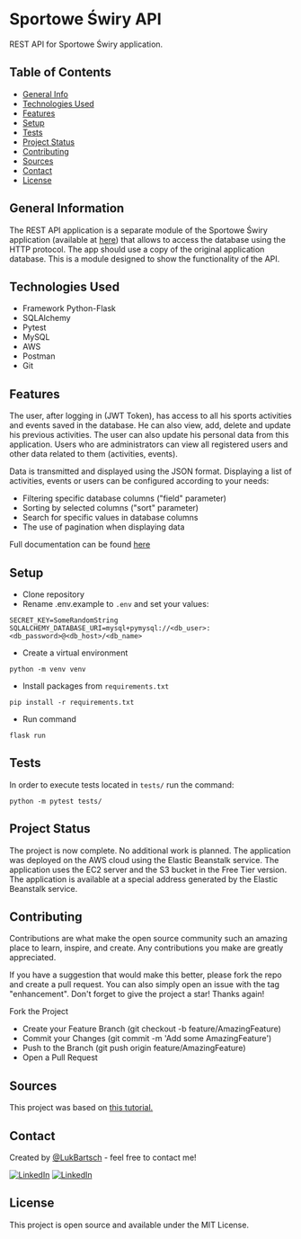 # Sportowe Świry API

REST API for Sportowe Świry application.

## Table of Contents
* [General Info](#general-information)
* [Technologies Used](#technologies-used)
* [Features](#features)
* [Setup](#setup)
* [Tests](#tests)
* [Project Status](#project-status)
* [Contributing](#contributing)
* [Sources](#sources)
* [Contact](#contact)
* [License](#license)


## General Information
The REST API application is a separate module of the Sportowe Świry application (available at [here](https://sportoweswiry.com.pl/)) that allows to access the database using the HTTP protocol. The app should use a copy of the original application database. This is a module designed to show the functionality of the API.

## Technologies Used
* Framework Python-Flask
* SQLAlchemy
* Pytest
* MySQL
* AWS
* Postman
* Git


## Features
The user, after logging in (JWT Token), has access to all his sports activities and events saved in the database. He can also view, add, delete and update his previous activities. The user can also update his personal data from this application.
Users who are administrators can view all registered users and other data related to them (activities, events).

Data is transmitted and displayed using the JSON format. Displaying a list of activities, events or users can be configured according to your needs:

* Filtering specific database columns ("field" parameter)
* Sorting by selected columns ("sort" parameter)
* Search for specific values in database columns
* The use of pagination when displaying data

Full documentation can be found [here](https://documenter.getpostman.com/view/23181522/2s8YYFr3bF)

## Setup

* Clone repository
* Rename .env.example to `.env` and set your values:
```
SECRET_KEY=SomeRandomString
SQLALCHEMY_DATABASE_URI=mysql+pymysql://<db_user>:<db_password>@<db_host>/<db_name>
```
* Create a virtual environment
```
python -m venv venv
```
* Install packages from `requirements.txt`
```buildoutcfg
pip install -r requirements.txt
```
* Run command
```buildoutcfg
flask run
```

## Tests

In order to execute tests located in `tests/` run the command:

```
python -m pytest tests/
```

## Project Status

The project is now complete. No additional work is planned.
The application was deployed on the AWS cloud using the Elastic Beanstalk service. The application uses the EC2 server and the S3 bucket in the Free Tier version. The application is available at a special address generated by the Elastic Beanstalk service.

## Contributing
Contributions are what make the open source community such an amazing place to learn, inspire, and create. Any contributions you make are greatly appreciated.

If you have a suggestion that would make this better, please fork the repo and create a pull request. You can also simply open an issue with the tag "enhancement". Don't forget to give the project a star! Thanks again!

Fork the Project
* Create your Feature Branch (git checkout -b feature/AmazingFeature)
* Commit your Changes (git commit -m 'Add some AmazingFeature')
* Push to the Branch (git push origin feature/AmazingFeature)
* Open a Pull Request

## Sources
This project was based on [this tutorial.](https://www.udemy.com/course/rest-api-krok-po-kroku-python-flask-mysql/)

## Contact
Created by [@LukBartsch](https://github.com/LukBartsch) - feel free to contact me!

[![LinkedIn][github-shield]][github-url]
[![LinkedIn][linkedin-shield]][linkedin-url]


## License
This project is open source and available under the MIT License.


[github-shield]: https://img.shields.io/badge/GitHub-100000?style=for-the-badge&logo=github&logoColor=white
[github-url]: https://github.com/LukBartsch
[linkedin-shield]: https://img.shields.io/badge/-LinkedIn-black.svg?style=for-the-badge&logo=linkedin&colorB=555
[linkedin-url]: https://www.linkedin.com/in/lukasz-bartsch/
